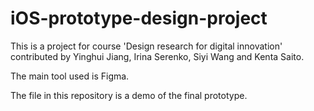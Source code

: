 # iOS-prototype-design-project
This is a project for course 'Design research for digital innovation' contributed by Yinghui Jiang, Irina Serenko, Siyi Wang and Kenta Saito.

The main tool used is Figma.

The file in this repository is a demo of the final prototype.
